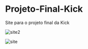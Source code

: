 # Projeto-Final-Kick
Site para o projeto final da Kick

![site2](https://user-images.githubusercontent.com/101412705/186996486-91888d71-d302-44c2-9331-34fc0925bfae.jpg)


![site](https://user-images.githubusercontent.com/101412705/186996412-bc0e328c-8089-438d-ab9e-2bdf6ea45fd2.jpg)

